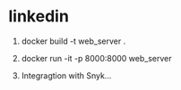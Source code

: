 # linkedin

1. docker build -t web_server .

2. docker run -it -p 8000:8000 web_server

3. Integragtion with Snyk...